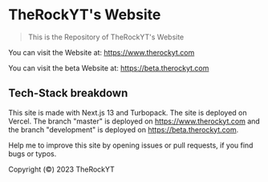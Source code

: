 # TheRockYT's Website

> This is the Repository of TheRockYT's Website

You can visit the Website at: https://www.therockyt.com

You can visit the beta Website at: https://beta.therockyt.com

## Tech-Stack breakdown

This site is made with Next.js 13 and Turbopack. The site is deployed on Vercel. The branch "master" is deployed on https://www.therockyt.com and the branch "development" is deployed on https://beta.therockyt.com.

Help me to improve this site by opening issues or pull requests, if you find bugs or typos.

Copyright (&copy;) 2023 TheRockYT
